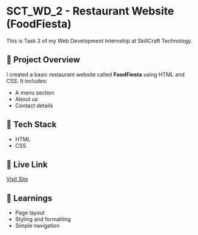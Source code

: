 # SCT_WD_2 - Restaurant Website (FoodFiesta)

This is Task 2 of my Web Development Internship at SkillCraft Technology.

## 🧾 Project Overview
I created a basic restaurant website called **FoodFiesta** using HTML and CSS. It includes:
- A menu section
- About us
- Contact details

## 🔧 Tech Stack
- HTML
- CSS

## 🔗 Live Link
[Visit Site](https://your-netlify-link.netlify.app)

## 📌 Learnings
- Page layout
- Styling and formatting
- Simple navigation
